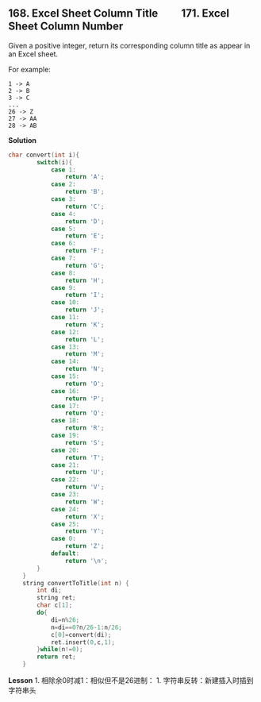 ## 168. Excel Sheet Column Title 　　171. Excel Sheet Column Number
Given a positive integer, return its corresponding column title as appear in an Excel sheet.

For example:

    1 -> A
    2 -> B
    3 -> C
    ...
    26 -> Z
    27 -> AA
    28 -> AB 
**Solution**
```C
char convert(int i){
        switch(i){
            case 1:
                return 'A';
            case 2:
                return 'B';
            case 3:
                return 'C';
            case 4:
                return 'D';
            case 5:
                return 'E';
            case 6:
                return 'F';
            case 7:
                return 'G';
            case 8:
                return 'H';
            case 9:
                return 'I';
            case 10:
                return 'J';
            case 11:
                return 'K';
            case 12:
                return 'L';
            case 13:
                return 'M';
            case 14:
                return 'N';
            case 15:
                return 'O';
            case 16:
                return 'P';
            case 17:
                return 'Q';
            case 18:
                return 'R';
            case 19:
                return 'S';
            case 20:
                return 'T';
            case 21:
                return 'U';
            case 22:
                return 'V';
            case 23:
                return 'W';
            case 24:
                return 'X';
            case 25:
                return 'Y';
            case 0:
                return 'Z';
            default:
                return '\n';
        }    
    }
    string convertToTitle(int n) {
        int di;
        string ret;
        char c[1];
        do{
            di=n%26;
            n=di==0?n/26-1:n/26;
            c[0]=convert(di);
            ret.insert(0,c,1);
        }while(n!=0);
        return ret;
    }
```
**Lesson**
1. 
相除余0时减1：相似但不是26进制：
1. 
字符串反转：新建插入时插到字符串头